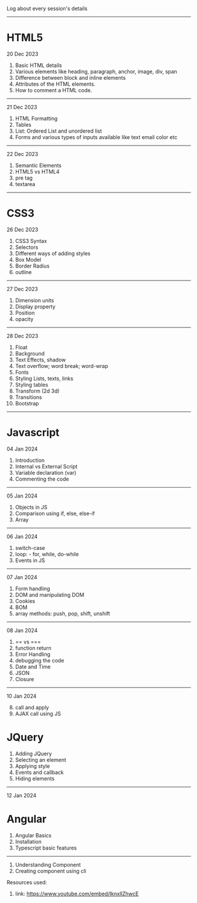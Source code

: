 Log about every session's details

---

# HTML5

20 Dec 2023

1. Basic HTML details
2. Various elements like heading, paragraph, anchor, image, div, span
3. Difference between block and inline elements
4. Attributes of the HTML elements.
5. How to comment a HTML code.

---

21 Dec 2023

1. HTML Formatting
2. Tables
3. List: Ordered List and unordered list
4. Forms and various types of inputs available like text email color etc

---

22 Dec 2023

1. Semantic Elements
2. HTML5 vs HTML4
3. pre tag
4. textarea

---

# CSS3

26 Dec 2023

1. CSS3 Syntax
2. Selectors
3. Different ways of adding styles
4. Box Model
5. Border Radius
6. outline

---

27 Dec 2023

1. Dimension units
2. Display property
3. Position
4. opacity

---

28 Dec 2023

1. Float
2. Background
3. Text Effects, shadow
4. Text overflow; word break; word-wrap
5. Fonts
6. Styling Lists, texts, links
7. Styling tables
8. Transform (2d 3d)
9. Transitions
10. Bootstrap

---

# Javascript

04 Jan 2024

1. Introduction
2. Internal vs External Script
3. Variable declaration (var)
4. Commenting the code

---

05 Jan 2024

1. Objects in JS
2. Comparison using if, else, else-if
3. Array

---

06 Jan 2024

1. switch-case
2. loop: - for, while, do-while
3. Events in JS

---

07 Jan 2024

1. Form handling
2. DOM and manipulating DOM
3. Cookies
4. BOM
5. array methods: push, pop, shift, unshift

---

08 Jan 2024

1. == vs ===
2. function return
3. Error Handling
4. debugging the code
5. Date and Time
6. JSON
7. Closure

---

10 Jan 2024

8. call and apply
9. AJAX call using JS

# JQuery

1. Adding JQuery
2. Selecting an element
3. Applying style
4. Events and callback
5. Hiding elements

---

12 Jan 2024

# Angular

1. Angular Basics
2. Installation
3. Typescript basic features

---

1. Understanding Component
2. Creating component using cli

Resources used:

1. link: https://www.youtube.com/embed/IknxlIZhwcE
